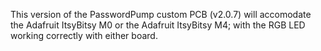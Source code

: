 This version of the PasswordPump custom PCB (v2.0.7) will accomodate the Adafruit ItsyBitsy M0 or the Adafruit ItsyBitsy M4; with the RGB LED working correctly with either board.
